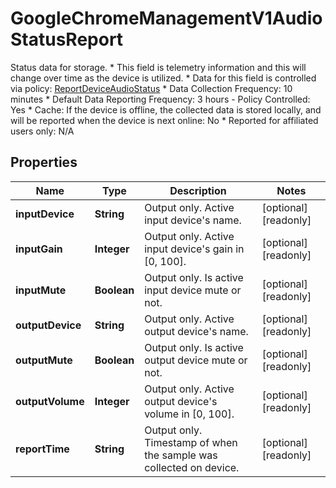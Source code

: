 

# GoogleChromeManagementV1AudioStatusReport

Status data for storage. * This field is telemetry information and this will change over time as the device is utilized. * Data for this field is controlled via policy: [ReportDeviceAudioStatus](https://chromeenterprise.google/policies/#ReportDeviceAudioStatus) * Data Collection Frequency: 10 minutes * Default Data Reporting Frequency: 3 hours - Policy Controlled: Yes * Cache: If the device is offline, the collected data is stored locally, and will be reported when the device is next online: No * Reported for affiliated users only: N/A

## Properties

| Name | Type | Description | Notes |
|------------ | ------------- | ------------- | -------------|
|**inputDevice** | **String** | Output only. Active input device&#39;s name. |  [optional] [readonly] |
|**inputGain** | **Integer** | Output only. Active input device&#39;s gain in [0, 100]. |  [optional] [readonly] |
|**inputMute** | **Boolean** | Output only. Is active input device mute or not. |  [optional] [readonly] |
|**outputDevice** | **String** | Output only. Active output device&#39;s name. |  [optional] [readonly] |
|**outputMute** | **Boolean** | Output only. Is active output device mute or not. |  [optional] [readonly] |
|**outputVolume** | **Integer** | Output only. Active output device&#39;s volume in [0, 100]. |  [optional] [readonly] |
|**reportTime** | **String** | Output only. Timestamp of when the sample was collected on device. |  [optional] [readonly] |



